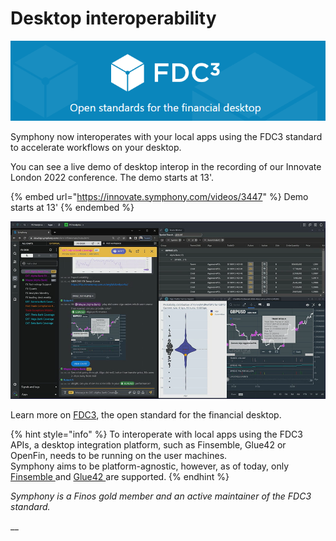 # Desktop interoperability

![](<../../.gitbook/assets/image (3) (1).png>)

Symphony now interoperates with your local apps using the FDC3 standard to accelerate workflows on your desktop.

You can see a live demo of desktop interop in the recording of our Innovate London 2022 conference. The demo starts at 13'.

{% embed url="https://innovate.symphony.com/videos/3447" %}
Demo starts at 13'
{% endembed %}

![](<../../.gitbook/assets/image (3).png>)

Learn more on [FDC3](https://fdc3.finos.org/), the open standard for the financial desktop.

{% hint style="info" %}
To interoperate with local apps using the FDC3 APIs, a desktop integration platform, such as Finsemble, Glue42 or OpenFin, needs to be running on the user machines.\
Symphony aims to be platform-agnostic, however, as of today, only [Finsemble ](https://cosaic.io/finsemble/)and [Glue42 ](https://glue42.com/enterprise/)are supported.
{% endhint %}

_Symphony is a Finos gold member and an active maintainer of the FDC3 standard._

__
